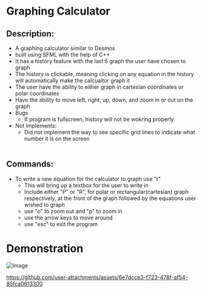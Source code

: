 
# Graphing Calculator 
## Description:
- A graphing calculator similar to Desmos
- built using SFML with the help of C++
- It has a history feature with the last 5 graph the user have chosen to graph
- The history is clickable, meaning clicking on any equation in the history will automatically make the calcualtor graph it
- The user have the ability to either graph in cartesian coordinates or polar coordinates
- Have the ability to move left, right, up, down, and zoom in or out on the graph
- Bugs
  - If program is fullscreen, history will not be wokring properly
- Not Implements:
  - Did not implement the way to see specific grid lines to indicate what number it is on the screen 
<br><br>

## Commands:
- To write a new equation for the calculator to graph use "t"
  - This will bring up a textbox for the user to write in
  - Include either "P" or "R", for polar or rectangular(cartesian) graph respectively, at the front of the graph followed by the equations user wished to graph
  - use "o" to zoom out and "p" to zoom in
  - use the arrow keys to move around
  - use "esc" to exit the program

# **Demonstration**
![Image](https://github.com/user-attachments/assets/d3527061-c507-46ec-96d3-ab12b18bce5f)

https://github.com/user-attachments/assets/6e7dcce3-f723-478f-af54-85fca0613300




